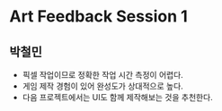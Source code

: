# Art Feedback Session 1

## 박철민

* 픽셀 작업이므로 정확한 작업 시간 측정이 어렵다.
* 게임 제작 경험이 있어 완성도가 상대적으로 높다.
* 다음 프로젝트에서는 UI도 함께 제작해보는 것을 추천한다.